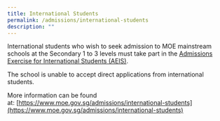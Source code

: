 ```yaml
---
title: International Students
permalink: /admissions/international-students
description: ""
---
```

International students who wish to seek admission to MOE mainstream schools at the Secondary 1 to 3 levels must take part in the [Admissions Exercise for International Students (AEIS)](https://www.moe.gov.sg/admissions/international-students/admissions-exercise).  
  

The school is unable to accept direct applications from international students.

More information can be found at: [https://www.moe.gov.sg/admissions/international-students](https://www.moe.gov.sg/admissions/international-students)